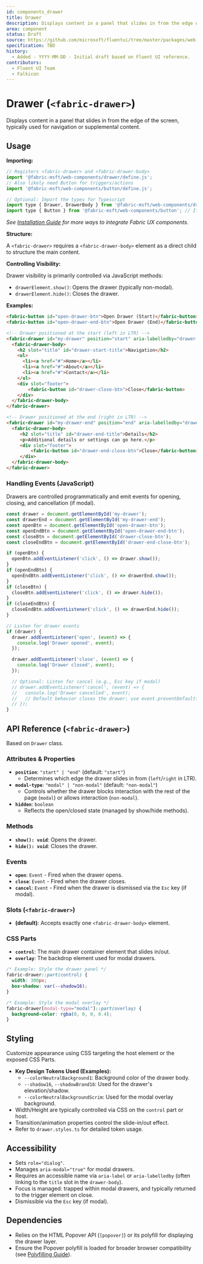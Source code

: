 ```yaml
---
id: components_drawer
title: Drawer
description: Displays content in a panel that slides in from the edge of the screen.
area: component
status: Draft
source: https://github.com/microsoft/fluentui/tree/master/packages/web-components/src/drawer
specification: TBD
history:
  - Added - YYYY-MM-DD - Initial draft based on Fluent UI reference.
contributors:
  - Fluent UI Team
  - Falkicon
---
```


# Drawer (`<fabric-drawer>`)

<!-- BEGIN-SECTION: Drawer Overview -->
Displays content in a panel that slides in from the edge of the screen, typically used for navigation or supplemental content.
<!-- END-SECTION: Drawer Overview -->

## Usage

**Importing:**

```javascript
// Registers <fabric-drawer> and <fabric-drawer-body>
import '@fabric-msft/web-components/drawer/define.js';
// Also likely need Button for triggers/actions
import '@fabric-msft/web-components/button/define.js';

// Optional: Import the types for Typescript
import type { Drawer, DrawerBody } from '@fabric-msft/web-components/drawer';
import type { Button } from '@fabric-msft/web-components/button'; // If interacting via JS
```

*See [Installation Guide](../../guides/installation.md) for more ways to integrate Fabric UX components.*

**Structure:**

A `<fabric-drawer>` requires a `<fabric-drawer-body>` element as a direct child to structure the main content.

**Controlling Visibility:**

Drawer visibility is primarily controlled via JavaScript methods:

*   `drawerElement.show()`: Opens the drawer (typically non-modal).
*   `drawerElement.hide()`: Closes the drawer.

**Examples:**

```html
<fabric-button id="open-drawer-btn">Open Drawer (Start)</fabric-button>
<fabric-button id="open-drawer-end-btn">Open Drawer (End)</fabric-button>

<!-- Drawer positioned at the start (left in LTR) -->
<fabric-drawer id="my-drawer" position="start" aria-labelledby="drawer-start-title">
  <fabric-drawer-body>
    <h2 slot="title" id="drawer-start-title">Navigation</h2>
    <ul>
      <li><a href="#">Home</a></li>
      <li><a href="#">About</a></li>
      <li><a href="#">Contact</a></li>
    </ul>
    <div slot="footer">
        <fabric-button id="drawer-close-btn">Close</fabric-button>
    </div>
  </fabric-drawer-body>
</fabric-drawer>

<!-- Drawer positioned at the end (right in LTR) -->
<fabric-drawer id="my-drawer-end" position="end" aria-labelledby="drawer-end-title">
  <fabric-drawer-body>
     <h2 slot="title" id="drawer-end-title">Details</h2>
     <p>Additional details or settings can go here.</p>
     <div slot="footer">
         <fabric-button id="drawer-end-close-btn">Close</fabric-button>
     </div>
  </fabric-drawer-body>
</fabric-drawer>
```

### Handling Events (JavaScript)

Drawers are controlled programmatically and emit events for opening, closing, and cancellation (if modal).

```javascript
const drawer = document.getElementById('my-drawer');
const drawerEnd = document.getElementById('my-drawer-end');
const openBtn = document.getElementById('open-drawer-btn');
const openEndBtn = document.getElementById('open-drawer-end-btn');
const closeBtn = document.getElementById('drawer-close-btn');
const closeEndBtn = document.getElementById('drawer-end-close-btn');

if (openBtn) {
  openBtn.addEventListener('click', () => drawer.show());
}
if (openEndBtn) {
  openEndBtn.addEventListener('click', () => drawerEnd.show());
}
if (closeBtn) {
  closeBtn.addEventListener('click', () => drawer.hide());
}
if (closeEndBtn) {
  closeEndBtn.addEventListener('click', () => drawerEnd.hide());
}

// Listen for drawer events
if (drawer) {
  drawer.addEventListener('open', (event) => {
    console.log('Drawer opened', event);
  });

  drawer.addEventListener('close', (event) => {
    console.log('Drawer closed', event);
  });

  // Optional: Listen for cancel (e.g., Esc key if modal)
  // drawer.addEventListener('cancel', (event) => {
  //   console.log('Drawer cancelled', event);
  //   // Default behavior closes the drawer; use event.preventDefault() to stop.
  // });
}
```

<!-- END-SECTION: Drawer Usage -->

## API Reference (`<fabric-drawer>`)

<!-- BEGIN-SECTION: Drawer API -->
Based on `Drawer` class.

### Attributes & Properties

*   **`position`**: `"start" | "end"` (default: `"start"`)
    *   Determines which edge the drawer slides in from (`left`/`right` in LTR).
*   **`modal-type`**: `"modal" | "non-modal"` (default: `"non-modal"`)
    *   Controls whether the drawer blocks interaction with the rest of the page (`modal`) or allows interaction (`non-modal`).
*   **`hidden`**: `boolean`
    *   Reflects the open/closed state (managed by show/hide methods).

### Methods

*   **`show(): void`**: Opens the drawer.
*   **`hide(): void`**: Closes the drawer.

### Events

*   **`open`**: `Event` - Fired when the drawer opens.
*   **`close`**: `Event` - Fired when the drawer closes.
*   **`cancel`**: `Event` - Fired when the drawer is dismissed via the `Esc` key (if modal).

### Slots (`<fabric-drawer>`)

*   **(default)**: Accepts exactly one `<fabric-drawer-body>` element.

### CSS Parts

*   **`control`**: The main drawer container element that slides in/out.
*   **`overlay`**: The backdrop element used for modal drawers.

```css
/* Example: Style the drawer panel */
fabric-drawer::part(control) {
  width: 300px;
  box-shadow: var(--shadow16);
}

/* Example: Style the modal overlay */
fabric-drawer[modal-type="modal"]::part(overlay) {
  background-color: rgba(0, 0, 0, 0.4);
}
```

<!-- END-SECTION: Drawer API -->

## Styling

<!-- BEGIN-SECTION: Drawer Styling -->
Customize appearance using CSS targeting the host element or the exposed CSS Parts.

*   **Key Design Tokens Used (Examples):**
    *   `--colorNeutralBackground1`: Background color of the drawer body.
    *   `--shadow16`, `--shadowBrand16`: Used for the drawer's elevation/shadow.
    *   `--colorNeutralBackgroundScrim`: Used for the modal overlay background.
*   Width/Height are typically controlled via CSS on the `control` part or host.
*   Transition/animation properties control the slide-in/out effect.
*   Refer to `drawer.styles.ts` for detailed token usage.
<!-- END-SECTION: Drawer Styling -->

## Accessibility

<!-- BEGIN-SECTION: Drawer Accessibility -->
*   Sets `role="dialog"`.
*   Manages `aria-modal="true"` for modal drawers.
*   Requires an accessible name via `aria-label` or `aria-labelledby` (often linking to the `title` slot in the `drawer-body`).
*   Focus is managed: trapped within modal drawers, and typically returned to the trigger element on close.
*   Dismissible via the `Esc` key (if modal).
<!-- END-SECTION: Drawer Accessibility -->

## Dependencies

<!-- BEGIN-SECTION: Drawer Dependencies -->
*   Relies on the HTML Popover API (`[popover]`) or its polyfill for displaying the drawer layer.
*   Ensure the Popover polyfill is loaded for broader browser compatibility (see [Polyfilling Guide](../../guides/polyfilling.md)).
<!-- END-SECTION: Drawer Dependencies -->
